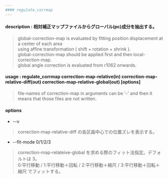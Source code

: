 ```yaml
---
#### regulate_corrmap
---
```


#### description : 相対補正マップファイルからグローバル(pc)成分を抽出する。  
  > global-correction-map is evaluated by fitting position displacement at a center of each area  
  > using affine transformation ( shift + rotation + shrink ).  
  > global-correction-map should be applied first and then local-correction-map.  
  > global angle correction is evaluated from r1062 onwards.  

#### usage : regulate_corrmap correction-map-relative(in) correction-map-relative-diff(out) correction-map-relative-global(out) [options]
  > file-names of correction-map in arguments can be '-' and then it means that those files are not written.  

#### options
- --v
> correction-map-relative-diff の各区画中心での位置ズレを表示する。  

- --fit-mode 0/1/2/3
> correction-map-relateive-global を求める際のフィット法指定。デフォルトは 3。  
> 0:平行移動 / 1:平行移動＋回転 / 2:平行移動＋縮尺 / 3:平行移動＋回転＋縮尺 でフィットする。  


